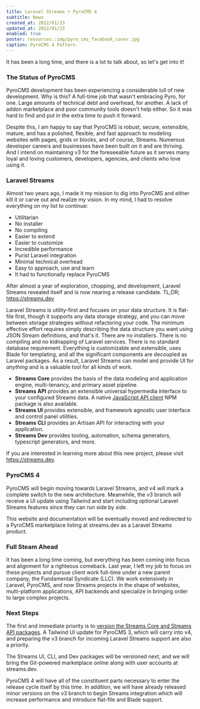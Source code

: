 ```yaml
---
title: Laravel Streams + PyroCMS 4
subtitle: News
created_at: 2022/01/23
updated_at: 2022/01/23
enabled: true
poster: resources::img/pyro_cms_facebook_cover.jpg
caption: PyroCMS 4 Pattern
---
```


It has been a long time, and there is a lot to talk about, so let's get into it!

### The Status of PyroCMS

PyroCMS development has been experiencing a considerable lull of new development. Why is this? A full-time job that wasn't embracing Pyro, for one. Large amounts of technical debt and overhead, for another. A lack of addon marketplace and poor community tools doesn't help either. So it was hard to find and put in the extra time to push it forward.

Despite this, I am happy to say that PyroCMS is robust, secure, extensible, mature, and has a polished, flexible, and fast approach to modeling websites with pages, grids or blocks, and of course, Streams. Numerous developer careers and businesses have been built on it and are thriving. And I intend on maintaining v3 for the foreseeable future as it serves many loyal and loving customers, developers, agencies, and clients who love using it.

### Laravel Streams

Almost two years ago, I made it my mission to dig into PyroCMS and either kill it or carve out and realize my vision. In my mind, I had to resolve everything on my list to continue:

- Utilitarian
- No installer
- No compiling
- Easier to extend
- Easier to customize
- Incredible performance
- Purist Laravel integration
- Minimal technical overhead
- Easy to approach, use and learn
- It had to functionally replace PyroCMS

After almost a year of exploration, chopping, and development, Laravel Streams revealed itself and is now nearing a release candidate. TL;DR; https://streams.dev

Laravel Streams is utility-first and focuses on your data structure. It is flat-file first, though it supports any data storage strategy, and you can move between storage strategies without refactoring your code. The minimum effective effort requires simply describing the data structure you want using JSON Stream definitions, and that's it. There are no installers. There is no compiling and no kidnapping of Laravel services. There is no standard database requirement. Everything is customizable and extensible, uses Blade for templating, and all the significant components are decoupled as Laravel packages. As a result, Laravel Streams can model and provide UI for *anything* and is a valuable tool for all kinds of work.



- **Streams Core** provides the basis of the data modeling and application engine, multi-tenancy, and primary asset pipeline. 
- **Streams API** provides an extensible universal hypermedia interface to your configured Streams data. A native [JavaScript API client](https://streams.dev/docs/api/client) NPM package is also available.
- **Streams UI** provides extensible, and framework agnostic user interface and control panel utilities.
- **Streams CLI** provides an Artisan API for interacting with your application. 
- **Streams Dev** provides tooling, automation, schema generators, typescript generators, and more.

If you are interested in learning more about this new project, please visit https://streams.dev.

### PyroCMS 4

PyroCMS will begin moving towards Laravel Streams, and v4 will mark a complete switch to the new architecture. Meanwhile, the v3 branch will receive a UI update using Tailwind and start including optional Laravel Streams features since they can run side by side.

This website and documentation will be eventually moved and redirected to a PyroCMS marketplace listing at streams.dev as a Laravel Streams product. 

### Full Steam Ahead

It has been a long time coming, but everything has been coming into focus and alignment for a righteous comeback. Last year, I left my job to focus on these projects and pursue client work full-time under a new parent company, the Fundamental Syndicate (LLC). We work extensively in Laravel, PyroCMS, and now Streams projects in the shape of websites, multi-platform applications, API backends and specialize in bringing order to large complex projects. 

### Next Steps

The first and immediate priority is to [version the Streams Core and Streams API packages](https://github.com/laravel-streams/streams/issues?q=is%3Aopen+is%3Aissue+project%3Alaravel-streams%2Fstreams%2F5+project%3Alaravel-streams%2Fstreams%2F4). A Tailwind UI update for PyroCMS 3, which will carry into v4, and preparing the v3 branch for incoming Laravel Streams support are also a priority. 

The Streams UI, CLI, and Dev packages will be versioned next, and we will bring the Git-powered marketplace online along with user accounts at streams.dev. 

PyroCMS 4 will have all of the constituent parts necessary to enter the release cycle itself by this time. In addition, we will have already released minor versions on the v3 branch to begin Streams integration which will increase performance and introduce flat-file and Blade support. 
